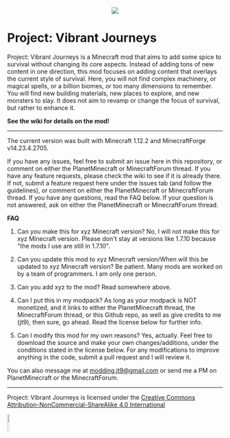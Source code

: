 <div style="text-align:center"><img src ="https://i.imgur.com/Cc6Lwpb.png" /></div>

# Project: Vibrant Journeys

Project: Vibrant Journeys is a Minecraft mod that aims to add some spice to survival without changing its core aspects. Instead of adding tons of new content in one direction, this mod focuses on adding content that overlays the current style of survival. Here, you will not find complex machinery, or magical spells, or a billion biomes, or too many dimensions to remember. You will find new building materials, new places to explore, and new monsters to slay. It does not aim to revamp or change the focus of survival, but rather to enhance it.

**See the wiki for details on the mod!**

-------------------------------------------------

The current version was built with Minecraft 1.12.2 and MinecraftForge v14.23.4.2705.

If you have any issues, feel free to submit an issue here in this repository, or comment on either the PlanetMinecraft or MinecraftForum thread.
If you have any feature requests, please check the wiki to see if it is already there. If not, submit a feature request here under the issues tab (and follow the guidelines), or comment on either the PlanetMinecraft or MinecraftForum thread.
If you have any questions, read the FAQ below. If your question is not answered, ask on either the PlanetMinecraft or MinecraftForum thread.

**FAQ**

1. Can you make this for xyz Minecraft version?
No, I will not make this for xyz Minecraft version. Please don't stay at versions like 1.7.10 because "the mods I use are still in 1.7.10".

2. Can you update this mod to xyz Minecraft version/When will this be updated to xyz Minecraft version?
Be patient. Many mods are worked on by a team of programmers. I am only one person.

3. Can you add xyz to the mod?
Read somewhere above.

4. Can I put this in my modpack?
As long as your modpack is NOT monetized, and it links to either the PlanetMinecraft thread, the MinecraftForum thread, or this Github repo, as well as give credits to me (jt9), then sure, go ahead. Read the license below for further info.

5. Can I modify this mod for my own reasons?
Yes, actually. Feel free to download the source and make your own changes/additions, under the conditions stated in the license below. For any modifications to improve anything in the code, submit a pull request and I will review it.

You can also message me at modding.jt9@gmail.com or send me a PM on PlanetMinecraft or the MinecraftForum.

-------------------------------------------------

Project: Vibrant Journeys is licensed under the [Creative Commons Attribution-NonCommercial-ShareAlike 4.0 International](https://creativecommons.org/licenses/by-nc-sa/4.0/)
<div><img src ="https://mirrors.creativecommons.org/presskit/buttons/88x31/png/by-nc-sa.eu.png" style="height:10%;"></div>
